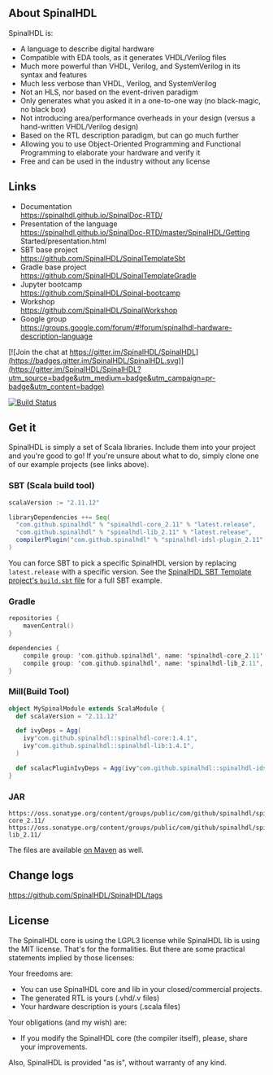 ## About SpinalHDL

SpinalHDL is:

 - A language to describe digital hardware
 - Compatible with EDA tools, as it generates VHDL/Verilog files
 - Much more powerful than VHDL, Verilog, and SystemVerilog in its syntax and features
 - Much less verbose than VHDL, Verilog, and SystemVerilog
 - Not an HLS, nor based on the event-driven paradigm
 - Only generates what you asked it in a one-to-one way (no black-magic, no black box)
 - Not introducing area/performance overheads in your design (versus a hand-written VHDL/Verilog design)
 - Based on the RTL description paradigm, but can go much further
 - Allowing you to use Object-Oriented Programming and Functional Programming to elaborate your hardware and verify it
 - Free and can be used in the industry without any license

## Links

 - Documentation                  <br> https://spinalhdl.github.io/SpinalDoc-RTD/
 - Presentation of the language   <br> https://spinalhdl.github.io/SpinalDoc-RTD/master/SpinalHDL/Getting Started/presentation.html
 - SBT base project               <br> https://github.com/SpinalHDL/SpinalTemplateSbt
 - Gradle base project            <br> https://github.com/SpinalHDL/SpinalTemplateGradle
 - Jupyter bootcamp               <br> https://github.com/SpinalHDL/Spinal-bootcamp
 - Workshop                       <br> https://github.com/SpinalHDL/SpinalWorkshop
 - Google group                   <br> https://groups.google.com/forum/#!forum/spinalhdl-hardware-description-language

[![Join the chat at https://gitter.im/SpinalHDL/SpinalHDL](https://badges.gitter.im/SpinalHDL/SpinalHDL.svg)](https://gitter.im/SpinalHDL/SpinalHDL?utm_source=badge&utm_medium=badge&utm_campaign=pr-badge&utm_content=badge)

[![Build Status](https://travis-ci.org/SpinalHDL/SpinalHDL.svg?branch=master)](https://travis-ci.org/SpinalHDL/SpinalHDL)

## Get it

SpinalHDL is simply a set of Scala libraries. Include them into your project and you're good to go! If you're unsure about what to do, simply clone one of our example projects (see links above).

### SBT (Scala build tool)

```scala
scalaVersion := "2.11.12"

libraryDependencies ++= Seq(
  "com.github.spinalhdl" % "spinalhdl-core_2.11" % "latest.release",
  "com.github.spinalhdl" % "spinalhdl-lib_2.11" % "latest.release",
  compilerPlugin("com.github.spinalhdl" % "spinalhdl-idsl-plugin_2.11" % "latest.release")
)
```

You can force SBT to pick a specific SpinalHDL version by replacing `latest.release` with a specific version.
See the [SpinalHDL SBT Template project's `build.sbt` file](https://github.com/SpinalHDL/SpinalTemplateSbt/blob/master/build.sbt) for a full SBT example.

### Gradle

```kotlin
repositories {
	mavenCentral()
}

dependencies {
	compile group: 'com.github.spinalhdl', name: 'spinalhdl-core_2.11', version: '1.3.6'
	compile group: 'com.github.spinalhdl', name: 'spinalhdl-lib_2.11', version: '1.3.6'
}
```

### Mill(Build Tool)

```scala 
object MySpinalModule extends ScalaModule {
  def scalaVersion = "2.11.12"

  def ivyDeps = Agg(
    ivy"com.github.spinalhdl::spinalhdl-core:1.4.1",
    ivy"com.github.spinalhdl::spinalhdl-lib:1.4.1",
  )

  def scalacPluginIvyDeps = Agg(ivy"com.github.spinalhdl::spinalhdl-idsl-plugin:1.4.1")
}
```

### JAR

    https://oss.sonatype.org/content/groups/public/com/github/spinalhdl/spinalhdl-core_2.11/
    https://oss.sonatype.org/content/groups/public/com/github/spinalhdl/spinalhdl-lib_2.11/

The files are available [on Maven](https://mvnrepository.com/artifact/com.github.spinalhdl) as well.

## Change logs

https://github.com/SpinalHDL/SpinalHDL/tags

## License

The SpinalHDL core is using the LGPL3 license while SpinalHDL lib is using the MIT license. That's for the formalities. But there are some practical statements implied by those licenses:

Your freedoms are:

 - You can use SpinalHDL core and lib in your closed/commercial projects.
 - The generated RTL is yours (.vhd/.v files)
 - Your hardware description is yours (.scala files)

Your obligations (and my wish) are:

 - If you modify the SpinalHDL core (the compiler itself), please, share your improvements.

Also, SpinalHDL is provided "as is", without warranty of any kind.

